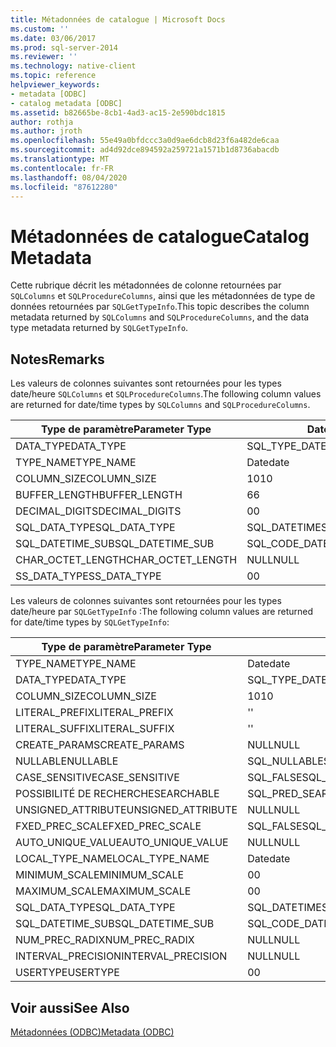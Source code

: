 ```yaml
---
title: Métadonnées de catalogue | Microsoft Docs
ms.custom: ''
ms.date: 03/06/2017
ms.prod: sql-server-2014
ms.reviewer: ''
ms.technology: native-client
ms.topic: reference
helpviewer_keywords:
- metadata [ODBC]
- catalog metadata [ODBC]
ms.assetid: b82665be-8cb1-4ad3-ac15-2e590bdc1815
author: rothja
ms.author: jroth
ms.openlocfilehash: 55e49a0bfdccc3a0d9ae6dcb8d23f6a482de6caa
ms.sourcegitcommit: ad4d92dce894592a259721a1571b1d8736abacdb
ms.translationtype: MT
ms.contentlocale: fr-FR
ms.lasthandoff: 08/04/2020
ms.locfileid: "87612280"
---
```

# <a name="catalog-metadata"></a><span data-ttu-id="3ff89-102">Métadonnées de catalogue</span><span class="sxs-lookup"><span data-stu-id="3ff89-102">Catalog Metadata</span></span>
  <span data-ttu-id="3ff89-103">Cette rubrique décrit les métadonnées de colonne retournées par `SQLColumns` et `SQLProcedureColumns`, ainsi que les métadonnées de type de données retournées par `SQLGetTypeInfo`.</span><span class="sxs-lookup"><span data-stu-id="3ff89-103">This topic describes the column metadata returned by `SQLColumns` and `SQLProcedureColumns`, and the data type metadata returned by `SQLGetTypeInfo`.</span></span>  
  
## <a name="remarks"></a><span data-ttu-id="3ff89-104">Notes</span><span class="sxs-lookup"><span data-stu-id="3ff89-104">Remarks</span></span>  
 <span data-ttu-id="3ff89-105">Les valeurs de colonnes suivantes sont retournées pour les types date/heure `SQLColumns` et `SQLProcedureColumns`.</span><span class="sxs-lookup"><span data-stu-id="3ff89-105">The following column values are returned for date/time types by `SQLColumns` and `SQLProcedureColumns`.</span></span>  
  
|<span data-ttu-id="3ff89-106">Type de paramètre</span><span class="sxs-lookup"><span data-stu-id="3ff89-106">Parameter Type</span></span>|<span data-ttu-id="3ff89-107">Date</span><span class="sxs-lookup"><span data-stu-id="3ff89-107">date</span></span>|<span data-ttu-id="3ff89-108">time</span><span class="sxs-lookup"><span data-stu-id="3ff89-108">time</span></span>|<span data-ttu-id="3ff89-109">smalldatetime</span><span class="sxs-lookup"><span data-stu-id="3ff89-109">smalldatetime</span></span>|<span data-ttu-id="3ff89-110">DATETIME</span><span class="sxs-lookup"><span data-stu-id="3ff89-110">datetime</span></span>|<span data-ttu-id="3ff89-111">datetime2</span><span class="sxs-lookup"><span data-stu-id="3ff89-111">datetime2</span></span>|<span data-ttu-id="3ff89-112">datetimeoffset</span><span class="sxs-lookup"><span data-stu-id="3ff89-112">datetimeoffset</span></span>|  
|--------------------|----------|----------|-------------------|--------------|---------------|--------------------|  
|<span data-ttu-id="3ff89-113">DATA_TYPE</span><span class="sxs-lookup"><span data-stu-id="3ff89-113">DATA_TYPE</span></span>|<span data-ttu-id="3ff89-114">SQL_TYPE_DATE</span><span class="sxs-lookup"><span data-stu-id="3ff89-114">SQL_TYPE_DATE</span></span>|<span data-ttu-id="3ff89-115">SQL_SS_TIME2</span><span class="sxs-lookup"><span data-stu-id="3ff89-115">SQL_SS_TIME2</span></span>|<span data-ttu-id="3ff89-116">SQL_TYPE_TIMESTAMP</span><span class="sxs-lookup"><span data-stu-id="3ff89-116">SQL_TYPE_TIMESTAMP</span></span>|<span data-ttu-id="3ff89-117">SQL_TYPE_TIMESTAMP</span><span class="sxs-lookup"><span data-stu-id="3ff89-117">SQL_TYPE_TIMESTAMP</span></span>|<span data-ttu-id="3ff89-118">SQL_TYPE_TIMESTAMP</span><span class="sxs-lookup"><span data-stu-id="3ff89-118">SQL_TYPE_TIMESTAMP</span></span>|<span data-ttu-id="3ff89-119">SQL_SS_TIMESTAMPOFFSET</span><span class="sxs-lookup"><span data-stu-id="3ff89-119">SQL_SS_TIMESTAMPOFFSET</span></span>|  
|<span data-ttu-id="3ff89-120">TYPE_NAME</span><span class="sxs-lookup"><span data-stu-id="3ff89-120">TYPE_NAME</span></span>|<span data-ttu-id="3ff89-121">Date</span><span class="sxs-lookup"><span data-stu-id="3ff89-121">date</span></span>|<span data-ttu-id="3ff89-122">time</span><span class="sxs-lookup"><span data-stu-id="3ff89-122">time</span></span>|<span data-ttu-id="3ff89-123">smalldatetime</span><span class="sxs-lookup"><span data-stu-id="3ff89-123">smalldatetime</span></span>|<span data-ttu-id="3ff89-124">DATETIME</span><span class="sxs-lookup"><span data-stu-id="3ff89-124">datetime</span></span>|<span data-ttu-id="3ff89-125">datetime2</span><span class="sxs-lookup"><span data-stu-id="3ff89-125">datetime2</span></span>|<span data-ttu-id="3ff89-126">datetimeoffset</span><span class="sxs-lookup"><span data-stu-id="3ff89-126">datetimeoffset</span></span>|  
|<span data-ttu-id="3ff89-127">COLUMN_SIZE</span><span class="sxs-lookup"><span data-stu-id="3ff89-127">COLUMN_SIZE</span></span>|<span data-ttu-id="3ff89-128">10</span><span class="sxs-lookup"><span data-stu-id="3ff89-128">10</span></span>|<span data-ttu-id="3ff89-129">8, 10.. 16</span><span class="sxs-lookup"><span data-stu-id="3ff89-129">8,10..16</span></span>|<span data-ttu-id="3ff89-130">16</span><span class="sxs-lookup"><span data-stu-id="3ff89-130">16</span></span>|<span data-ttu-id="3ff89-131">23</span><span class="sxs-lookup"><span data-stu-id="3ff89-131">23</span></span>|<span data-ttu-id="3ff89-132">19, 21..27</span><span class="sxs-lookup"><span data-stu-id="3ff89-132">19, 21..27</span></span>|<span data-ttu-id="3ff89-133">26, 28..34</span><span class="sxs-lookup"><span data-stu-id="3ff89-133">26, 28..34</span></span>|  
|<span data-ttu-id="3ff89-134">BUFFER_LENGTH</span><span class="sxs-lookup"><span data-stu-id="3ff89-134">BUFFER_LENGTH</span></span>|<span data-ttu-id="3ff89-135">6</span><span class="sxs-lookup"><span data-stu-id="3ff89-135">6</span></span>|<span data-ttu-id="3ff89-136">10</span><span class="sxs-lookup"><span data-stu-id="3ff89-136">10</span></span>|<span data-ttu-id="3ff89-137">16</span><span class="sxs-lookup"><span data-stu-id="3ff89-137">16</span></span>|<span data-ttu-id="3ff89-138">16</span><span class="sxs-lookup"><span data-stu-id="3ff89-138">16</span></span>|<span data-ttu-id="3ff89-139">16</span><span class="sxs-lookup"><span data-stu-id="3ff89-139">16</span></span>|<span data-ttu-id="3ff89-140">20</span><span class="sxs-lookup"><span data-stu-id="3ff89-140">20</span></span>|  
|<span data-ttu-id="3ff89-141">DECIMAL_DIGITS</span><span class="sxs-lookup"><span data-stu-id="3ff89-141">DECIMAL_DIGITS</span></span>|<span data-ttu-id="3ff89-142">0</span><span class="sxs-lookup"><span data-stu-id="3ff89-142">0</span></span>|<span data-ttu-id="3ff89-143">0..7</span><span class="sxs-lookup"><span data-stu-id="3ff89-143">0..7</span></span>|<span data-ttu-id="3ff89-144">0</span><span class="sxs-lookup"><span data-stu-id="3ff89-144">0</span></span>|<span data-ttu-id="3ff89-145">3</span><span class="sxs-lookup"><span data-stu-id="3ff89-145">3</span></span>|<span data-ttu-id="3ff89-146">1.. 7</span><span class="sxs-lookup"><span data-stu-id="3ff89-146">1..7</span></span>|<span data-ttu-id="3ff89-147">1.. 7</span><span class="sxs-lookup"><span data-stu-id="3ff89-147">1..7</span></span>|  
|<span data-ttu-id="3ff89-148">SQL_DATA_TYPE</span><span class="sxs-lookup"><span data-stu-id="3ff89-148">SQL_DATA_TYPE</span></span>|<span data-ttu-id="3ff89-149">SQL_DATETIME</span><span class="sxs-lookup"><span data-stu-id="3ff89-149">SQL_DATETIME</span></span>|<span data-ttu-id="3ff89-150">SQL_SS_TYPE_TIME2</span><span class="sxs-lookup"><span data-stu-id="3ff89-150">SQL_SS_TYPE_TIME2</span></span>|<span data-ttu-id="3ff89-151">SQL_DATETIME</span><span class="sxs-lookup"><span data-stu-id="3ff89-151">SQL_DATETIME</span></span>|<span data-ttu-id="3ff89-152">SQL_DATETIME</span><span class="sxs-lookup"><span data-stu-id="3ff89-152">SQL_DATETIME</span></span>|<span data-ttu-id="3ff89-153">SQL_DATETIME</span><span class="sxs-lookup"><span data-stu-id="3ff89-153">SQL_DATETIME</span></span>|<span data-ttu-id="3ff89-154">SQL_SS_TYPE_TIMESTAMPOFFSET</span><span class="sxs-lookup"><span data-stu-id="3ff89-154">SQL_SS_TYPE_TIMESTAMPOFFSET</span></span>|  
|<span data-ttu-id="3ff89-155">SQL_DATETIME_SUB</span><span class="sxs-lookup"><span data-stu-id="3ff89-155">SQL_DATETIME_SUB</span></span>|<span data-ttu-id="3ff89-156">SQL_CODE_DATE</span><span class="sxs-lookup"><span data-stu-id="3ff89-156">SQL_CODE_DATE</span></span>|<span data-ttu-id="3ff89-157">NULL</span><span class="sxs-lookup"><span data-stu-id="3ff89-157">NULL</span></span>|<span data-ttu-id="3ff89-158">SQL_CODE_TIMESTAMP</span><span class="sxs-lookup"><span data-stu-id="3ff89-158">SQL_CODE_TIMESTAMP</span></span>|<span data-ttu-id="3ff89-159">SQL_CODE_TIMESTAMP</span><span class="sxs-lookup"><span data-stu-id="3ff89-159">SQL_CODE_TIMESTAMP</span></span>|<span data-ttu-id="3ff89-160">SQL_CODE_TIMESTAMP</span><span class="sxs-lookup"><span data-stu-id="3ff89-160">SQL_CODE_TIMESTAMP</span></span>|<span data-ttu-id="3ff89-161">NULL</span><span class="sxs-lookup"><span data-stu-id="3ff89-161">NULL</span></span>|  
|<span data-ttu-id="3ff89-162">CHAR_OCTET_LENGTH</span><span class="sxs-lookup"><span data-stu-id="3ff89-162">CHAR_OCTET_LENGTH</span></span>|<span data-ttu-id="3ff89-163">NULL</span><span class="sxs-lookup"><span data-stu-id="3ff89-163">NULL</span></span>|<span data-ttu-id="3ff89-164">NULL</span><span class="sxs-lookup"><span data-stu-id="3ff89-164">NULL</span></span>|<span data-ttu-id="3ff89-165">NULL</span><span class="sxs-lookup"><span data-stu-id="3ff89-165">NULL</span></span>|<span data-ttu-id="3ff89-166">NULL</span><span class="sxs-lookup"><span data-stu-id="3ff89-166">NULL</span></span>|<span data-ttu-id="3ff89-167">NULL</span><span class="sxs-lookup"><span data-stu-id="3ff89-167">NULL</span></span>|<span data-ttu-id="3ff89-168">NULL</span><span class="sxs-lookup"><span data-stu-id="3ff89-168">NULL</span></span>|  
|<span data-ttu-id="3ff89-169">SS_DATA_TYPE</span><span class="sxs-lookup"><span data-stu-id="3ff89-169">SS_DATA_TYPE</span></span>|<span data-ttu-id="3ff89-170">0</span><span class="sxs-lookup"><span data-stu-id="3ff89-170">0</span></span>|<span data-ttu-id="3ff89-171">0</span><span class="sxs-lookup"><span data-stu-id="3ff89-171">0</span></span>|<span data-ttu-id="3ff89-172">111</span><span class="sxs-lookup"><span data-stu-id="3ff89-172">111</span></span>|<span data-ttu-id="3ff89-173">111</span><span class="sxs-lookup"><span data-stu-id="3ff89-173">111</span></span>|<span data-ttu-id="3ff89-174">0</span><span class="sxs-lookup"><span data-stu-id="3ff89-174">0</span></span>|<span data-ttu-id="3ff89-175">0</span><span class="sxs-lookup"><span data-stu-id="3ff89-175">0</span></span>|  
  
 <span data-ttu-id="3ff89-176">Les valeurs de colonnes suivantes sont retournées pour les types date/heure par `SQLGetTypeInfo` :</span><span class="sxs-lookup"><span data-stu-id="3ff89-176">The following column values are returned for date/time types by `SQLGetTypeInfo`:</span></span>  
  
|<span data-ttu-id="3ff89-177">Type de paramètre</span><span class="sxs-lookup"><span data-stu-id="3ff89-177">Parameter Type</span></span>|<span data-ttu-id="3ff89-178">Date</span><span class="sxs-lookup"><span data-stu-id="3ff89-178">date</span></span>|<span data-ttu-id="3ff89-179">time</span><span class="sxs-lookup"><span data-stu-id="3ff89-179">time</span></span>|<span data-ttu-id="3ff89-180">smalldatetime</span><span class="sxs-lookup"><span data-stu-id="3ff89-180">smalldatetime</span></span>|<span data-ttu-id="3ff89-181">DATETIME</span><span class="sxs-lookup"><span data-stu-id="3ff89-181">datetime</span></span>|<span data-ttu-id="3ff89-182">datetime2</span><span class="sxs-lookup"><span data-stu-id="3ff89-182">datetime2</span></span>|<span data-ttu-id="3ff89-183">datetimeoffset</span><span class="sxs-lookup"><span data-stu-id="3ff89-183">datetimeoffset</span></span>|  
|--------------------|----------|----------|-------------------|--------------|---------------|--------------------|  
|<span data-ttu-id="3ff89-184">TYPE_NAME</span><span class="sxs-lookup"><span data-stu-id="3ff89-184">TYPE_NAME</span></span>|<span data-ttu-id="3ff89-185">Date</span><span class="sxs-lookup"><span data-stu-id="3ff89-185">date</span></span>|<span data-ttu-id="3ff89-186">time</span><span class="sxs-lookup"><span data-stu-id="3ff89-186">time</span></span>|<span data-ttu-id="3ff89-187">smalldatetime</span><span class="sxs-lookup"><span data-stu-id="3ff89-187">smalldatetime</span></span>|<span data-ttu-id="3ff89-188">DATETIME</span><span class="sxs-lookup"><span data-stu-id="3ff89-188">datetime</span></span>|<span data-ttu-id="3ff89-189">datetime2</span><span class="sxs-lookup"><span data-stu-id="3ff89-189">datetime2</span></span>|<span data-ttu-id="3ff89-190">datetimeoffset</span><span class="sxs-lookup"><span data-stu-id="3ff89-190">datetimeoffset</span></span>|  
|<span data-ttu-id="3ff89-191">DATA_TYPE</span><span class="sxs-lookup"><span data-stu-id="3ff89-191">DATA_TYPE</span></span>|<span data-ttu-id="3ff89-192">SQL_TYPE_DATE</span><span class="sxs-lookup"><span data-stu-id="3ff89-192">SQL_TYPE_DATE</span></span>|<span data-ttu-id="3ff89-193">SQL_SS_TIME2</span><span class="sxs-lookup"><span data-stu-id="3ff89-193">SQL_SS_TIME2</span></span>|<span data-ttu-id="3ff89-194">SQL_TYPE_TIMESTAMP</span><span class="sxs-lookup"><span data-stu-id="3ff89-194">SQL_TYPE_TIMESTAMP</span></span>|<span data-ttu-id="3ff89-195">SQL_TYPE_TIMESTAMP</span><span class="sxs-lookup"><span data-stu-id="3ff89-195">SQL_TYPE_TIMESTAMP</span></span>|<span data-ttu-id="3ff89-196">SQL_TYPE_TIMESTAMP</span><span class="sxs-lookup"><span data-stu-id="3ff89-196">SQL_TYPE_TIMESTAMP</span></span>|<span data-ttu-id="3ff89-197">SQL_SS_TIMESTAMPOFFSET</span><span class="sxs-lookup"><span data-stu-id="3ff89-197">SQL_SS_TIMESTAMPOFFSET</span></span>|  
|<span data-ttu-id="3ff89-198">COLUMN_SIZE</span><span class="sxs-lookup"><span data-stu-id="3ff89-198">COLUMN_SIZE</span></span>|<span data-ttu-id="3ff89-199">10</span><span class="sxs-lookup"><span data-stu-id="3ff89-199">10</span></span>|<span data-ttu-id="3ff89-200">16</span><span class="sxs-lookup"><span data-stu-id="3ff89-200">16</span></span>|<span data-ttu-id="3ff89-201">16</span><span class="sxs-lookup"><span data-stu-id="3ff89-201">16</span></span>|<span data-ttu-id="3ff89-202">23</span><span class="sxs-lookup"><span data-stu-id="3ff89-202">23</span></span>|<span data-ttu-id="3ff89-203">27</span><span class="sxs-lookup"><span data-stu-id="3ff89-203">27</span></span>|<span data-ttu-id="3ff89-204">34</span><span class="sxs-lookup"><span data-stu-id="3ff89-204">34</span></span>|  
|<span data-ttu-id="3ff89-205">LITERAL_PREFIX</span><span class="sxs-lookup"><span data-stu-id="3ff89-205">LITERAL_PREFIX</span></span>|<span data-ttu-id="3ff89-206">'</span><span class="sxs-lookup"><span data-stu-id="3ff89-206">'</span></span>|<span data-ttu-id="3ff89-207">'</span><span class="sxs-lookup"><span data-stu-id="3ff89-207">'</span></span>|<span data-ttu-id="3ff89-208">'</span><span class="sxs-lookup"><span data-stu-id="3ff89-208">'</span></span>|<span data-ttu-id="3ff89-209">'</span><span class="sxs-lookup"><span data-stu-id="3ff89-209">'</span></span>|<span data-ttu-id="3ff89-210">'</span><span class="sxs-lookup"><span data-stu-id="3ff89-210">'</span></span>|<span data-ttu-id="3ff89-211">'</span><span class="sxs-lookup"><span data-stu-id="3ff89-211">'</span></span>|  
|<span data-ttu-id="3ff89-212">LITERAL_SUFFIX</span><span class="sxs-lookup"><span data-stu-id="3ff89-212">LITERAL_SUFFIX</span></span>|<span data-ttu-id="3ff89-213">'</span><span class="sxs-lookup"><span data-stu-id="3ff89-213">'</span></span>|<span data-ttu-id="3ff89-214">'</span><span class="sxs-lookup"><span data-stu-id="3ff89-214">'</span></span>|<span data-ttu-id="3ff89-215">'</span><span class="sxs-lookup"><span data-stu-id="3ff89-215">'</span></span>|<span data-ttu-id="3ff89-216">'</span><span class="sxs-lookup"><span data-stu-id="3ff89-216">'</span></span>|<span data-ttu-id="3ff89-217">'</span><span class="sxs-lookup"><span data-stu-id="3ff89-217">'</span></span>|<span data-ttu-id="3ff89-218">'</span><span class="sxs-lookup"><span data-stu-id="3ff89-218">'</span></span>|  
|<span data-ttu-id="3ff89-219">CREATE_PARAMS</span><span class="sxs-lookup"><span data-stu-id="3ff89-219">CREATE_PARAMS</span></span>|<span data-ttu-id="3ff89-220">NULL</span><span class="sxs-lookup"><span data-stu-id="3ff89-220">NULL</span></span>|<span data-ttu-id="3ff89-221">scale</span><span class="sxs-lookup"><span data-stu-id="3ff89-221">scale</span></span>|<span data-ttu-id="3ff89-222">NULL</span><span class="sxs-lookup"><span data-stu-id="3ff89-222">NULL</span></span>|<span data-ttu-id="3ff89-223">NULL</span><span class="sxs-lookup"><span data-stu-id="3ff89-223">NULL</span></span>|<span data-ttu-id="3ff89-224">scale</span><span class="sxs-lookup"><span data-stu-id="3ff89-224">scale</span></span>|<span data-ttu-id="3ff89-225">scale</span><span class="sxs-lookup"><span data-stu-id="3ff89-225">scale</span></span>|  
|<span data-ttu-id="3ff89-226">NULLABLE</span><span class="sxs-lookup"><span data-stu-id="3ff89-226">NULLABLE</span></span>|<span data-ttu-id="3ff89-227">SQL_NULLABLE</span><span class="sxs-lookup"><span data-stu-id="3ff89-227">SQL_NULLABLE</span></span>|<span data-ttu-id="3ff89-228">SQL_NULLABLE</span><span class="sxs-lookup"><span data-stu-id="3ff89-228">SQL_NULLABLE</span></span>|<span data-ttu-id="3ff89-229">SQL_NULLABLE</span><span class="sxs-lookup"><span data-stu-id="3ff89-229">SQL_NULLABLE</span></span>|<span data-ttu-id="3ff89-230">SQL_NULLABLE</span><span class="sxs-lookup"><span data-stu-id="3ff89-230">SQL_NULLABLE</span></span>|<span data-ttu-id="3ff89-231">SQL_NULLABLE</span><span class="sxs-lookup"><span data-stu-id="3ff89-231">SQL_NULLABLE</span></span>|<span data-ttu-id="3ff89-232">SQL_NULLABLE</span><span class="sxs-lookup"><span data-stu-id="3ff89-232">SQL_NULLABLE</span></span>|  
|<span data-ttu-id="3ff89-233">CASE_SENSITIVE</span><span class="sxs-lookup"><span data-stu-id="3ff89-233">CASE_SENSITIVE</span></span>|<span data-ttu-id="3ff89-234">SQL_FALSE</span><span class="sxs-lookup"><span data-stu-id="3ff89-234">SQL_FALSE</span></span>|<span data-ttu-id="3ff89-235">SQL_FALSE</span><span class="sxs-lookup"><span data-stu-id="3ff89-235">SQL_FALSE</span></span>|<span data-ttu-id="3ff89-236">SQL_FALSE</span><span class="sxs-lookup"><span data-stu-id="3ff89-236">SQL_FALSE</span></span>|<span data-ttu-id="3ff89-237">SQL_FALSE</span><span class="sxs-lookup"><span data-stu-id="3ff89-237">SQL_FALSE</span></span>|<span data-ttu-id="3ff89-238">SQL_FALSE</span><span class="sxs-lookup"><span data-stu-id="3ff89-238">SQL_FALSE</span></span>|<span data-ttu-id="3ff89-239">SQL_FALSE</span><span class="sxs-lookup"><span data-stu-id="3ff89-239">SQL_FALSE</span></span>|  
|<span data-ttu-id="3ff89-240">POSSIBILITÉ DE RECHERCHE</span><span class="sxs-lookup"><span data-stu-id="3ff89-240">SEARCHABLE</span></span>|<span data-ttu-id="3ff89-241">SQL_PRED_SEARCHABLE</span><span class="sxs-lookup"><span data-stu-id="3ff89-241">SQL_PRED_SEARCHABLE</span></span>|<span data-ttu-id="3ff89-242">SQL_PRED_SEARCHABLE</span><span class="sxs-lookup"><span data-stu-id="3ff89-242">SQL_PRED_SEARCHABLE</span></span>|<span data-ttu-id="3ff89-243">SQL_PRED_SEARCHABLE</span><span class="sxs-lookup"><span data-stu-id="3ff89-243">SQL_PRED_SEARCHABLE</span></span>|<span data-ttu-id="3ff89-244">SQL_PRED_SEARCHABLE</span><span class="sxs-lookup"><span data-stu-id="3ff89-244">SQL_PRED_SEARCHABLE</span></span>|<span data-ttu-id="3ff89-245">SQL_PRED_SEARCHABLE</span><span class="sxs-lookup"><span data-stu-id="3ff89-245">SQL_PRED_SEARCHABLE</span></span>|<span data-ttu-id="3ff89-246">SQL_PRED_SEARCHABLE</span><span class="sxs-lookup"><span data-stu-id="3ff89-246">SQL_PRED_SEARCHABLE</span></span>|  
|<span data-ttu-id="3ff89-247">UNSIGNED_ATTRIBUTE</span><span class="sxs-lookup"><span data-stu-id="3ff89-247">UNSIGNED_ATTRIBUTE</span></span>|<span data-ttu-id="3ff89-248">NULL</span><span class="sxs-lookup"><span data-stu-id="3ff89-248">NULL</span></span>|<span data-ttu-id="3ff89-249">NULL</span><span class="sxs-lookup"><span data-stu-id="3ff89-249">NULL</span></span>|<span data-ttu-id="3ff89-250">NULL</span><span class="sxs-lookup"><span data-stu-id="3ff89-250">NULL</span></span>|<span data-ttu-id="3ff89-251">NULL</span><span class="sxs-lookup"><span data-stu-id="3ff89-251">NULL</span></span>|<span data-ttu-id="3ff89-252">NULL</span><span class="sxs-lookup"><span data-stu-id="3ff89-252">NULL</span></span>|<span data-ttu-id="3ff89-253">NULL</span><span class="sxs-lookup"><span data-stu-id="3ff89-253">NULL</span></span>|  
|<span data-ttu-id="3ff89-254">FXED_PREC_SCALE</span><span class="sxs-lookup"><span data-stu-id="3ff89-254">FXED_PREC_SCALE</span></span>|<span data-ttu-id="3ff89-255">SQL_FALSE</span><span class="sxs-lookup"><span data-stu-id="3ff89-255">SQL_FALSE</span></span>|<span data-ttu-id="3ff89-256">SQL_FALSE</span><span class="sxs-lookup"><span data-stu-id="3ff89-256">SQL_FALSE</span></span>|<span data-ttu-id="3ff89-257">SQL_FALSE</span><span class="sxs-lookup"><span data-stu-id="3ff89-257">SQL_FALSE</span></span>|<span data-ttu-id="3ff89-258">SQL_FALSE</span><span class="sxs-lookup"><span data-stu-id="3ff89-258">SQL_FALSE</span></span>|<span data-ttu-id="3ff89-259">SQL_FALSE</span><span class="sxs-lookup"><span data-stu-id="3ff89-259">SQL_FALSE</span></span>|<span data-ttu-id="3ff89-260">SQL_FALSE</span><span class="sxs-lookup"><span data-stu-id="3ff89-260">SQL_FALSE</span></span>|  
|<span data-ttu-id="3ff89-261">AUTO_UNIQUE_VALUE</span><span class="sxs-lookup"><span data-stu-id="3ff89-261">AUTO_UNIQUE_VALUE</span></span>|<span data-ttu-id="3ff89-262">NULL</span><span class="sxs-lookup"><span data-stu-id="3ff89-262">NULL</span></span>|<span data-ttu-id="3ff89-263">NULL</span><span class="sxs-lookup"><span data-stu-id="3ff89-263">NULL</span></span>|<span data-ttu-id="3ff89-264">NULL</span><span class="sxs-lookup"><span data-stu-id="3ff89-264">NULL</span></span>|<span data-ttu-id="3ff89-265">NULL</span><span class="sxs-lookup"><span data-stu-id="3ff89-265">NULL</span></span>|<span data-ttu-id="3ff89-266">NULL</span><span class="sxs-lookup"><span data-stu-id="3ff89-266">NULL</span></span>|<span data-ttu-id="3ff89-267">NULL</span><span class="sxs-lookup"><span data-stu-id="3ff89-267">NULL</span></span>|  
|<span data-ttu-id="3ff89-268">LOCAL_TYPE_NAME</span><span class="sxs-lookup"><span data-stu-id="3ff89-268">LOCAL_TYPE_NAME</span></span>|<span data-ttu-id="3ff89-269">Date</span><span class="sxs-lookup"><span data-stu-id="3ff89-269">date</span></span>|<span data-ttu-id="3ff89-270">time</span><span class="sxs-lookup"><span data-stu-id="3ff89-270">time</span></span>|<span data-ttu-id="3ff89-271">smalldatetime</span><span class="sxs-lookup"><span data-stu-id="3ff89-271">smalldatetime</span></span>|<span data-ttu-id="3ff89-272">DATETIME</span><span class="sxs-lookup"><span data-stu-id="3ff89-272">datetime</span></span>|<span data-ttu-id="3ff89-273">datetime2</span><span class="sxs-lookup"><span data-stu-id="3ff89-273">datetime2</span></span>|<span data-ttu-id="3ff89-274">datetimeoffset</span><span class="sxs-lookup"><span data-stu-id="3ff89-274">datetimeoffset</span></span>|  
|<span data-ttu-id="3ff89-275">MINIMUM_SCALE</span><span class="sxs-lookup"><span data-stu-id="3ff89-275">MINIMUM_SCALE</span></span>|<span data-ttu-id="3ff89-276">0</span><span class="sxs-lookup"><span data-stu-id="3ff89-276">0</span></span>|<span data-ttu-id="3ff89-277">0</span><span class="sxs-lookup"><span data-stu-id="3ff89-277">0</span></span>|<span data-ttu-id="3ff89-278">0</span><span class="sxs-lookup"><span data-stu-id="3ff89-278">0</span></span>|<span data-ttu-id="3ff89-279">3</span><span class="sxs-lookup"><span data-stu-id="3ff89-279">3</span></span>|<span data-ttu-id="3ff89-280">0</span><span class="sxs-lookup"><span data-stu-id="3ff89-280">0</span></span>|<span data-ttu-id="3ff89-281">0</span><span class="sxs-lookup"><span data-stu-id="3ff89-281">0</span></span>|  
|<span data-ttu-id="3ff89-282">MAXIMUM_SCALE</span><span class="sxs-lookup"><span data-stu-id="3ff89-282">MAXIMUM_SCALE</span></span>|<span data-ttu-id="3ff89-283">0</span><span class="sxs-lookup"><span data-stu-id="3ff89-283">0</span></span>|<span data-ttu-id="3ff89-284">7</span><span class="sxs-lookup"><span data-stu-id="3ff89-284">7</span></span>|<span data-ttu-id="3ff89-285">0</span><span class="sxs-lookup"><span data-stu-id="3ff89-285">0</span></span>|<span data-ttu-id="3ff89-286">3</span><span class="sxs-lookup"><span data-stu-id="3ff89-286">3</span></span>|<span data-ttu-id="3ff89-287">7</span><span class="sxs-lookup"><span data-stu-id="3ff89-287">7</span></span>|<span data-ttu-id="3ff89-288">7</span><span class="sxs-lookup"><span data-stu-id="3ff89-288">7</span></span>|  
|<span data-ttu-id="3ff89-289">SQL_DATA_TYPE</span><span class="sxs-lookup"><span data-stu-id="3ff89-289">SQL_DATA_TYPE</span></span>|<span data-ttu-id="3ff89-290">SQL_DATETIME</span><span class="sxs-lookup"><span data-stu-id="3ff89-290">SQL_DATETIME</span></span>|<span data-ttu-id="3ff89-291">SQL_SS_TIME2</span><span class="sxs-lookup"><span data-stu-id="3ff89-291">SQL_SS_TIME2</span></span>|<span data-ttu-id="3ff89-292">SQL_DATETIME</span><span class="sxs-lookup"><span data-stu-id="3ff89-292">SQL_DATETIME</span></span>|<span data-ttu-id="3ff89-293">SQL_DATETIME</span><span class="sxs-lookup"><span data-stu-id="3ff89-293">SQL_DATETIME</span></span>|<span data-ttu-id="3ff89-294">SQL_DATETIME</span><span class="sxs-lookup"><span data-stu-id="3ff89-294">SQL_DATETIME</span></span>|<span data-ttu-id="3ff89-295">SQL_SS_TYPE_TIMESTAMPOFFSET</span><span class="sxs-lookup"><span data-stu-id="3ff89-295">SQL_SS_TYPE_TIMESTAMPOFFSET</span></span>|  
|<span data-ttu-id="3ff89-296">SQL_DATETIME_SUB</span><span class="sxs-lookup"><span data-stu-id="3ff89-296">SQL_DATETIME_SUB</span></span>|<span data-ttu-id="3ff89-297">SQL_CODE_DATE</span><span class="sxs-lookup"><span data-stu-id="3ff89-297">SQL_CODE_DATE</span></span>|<span data-ttu-id="3ff89-298">NULL</span><span class="sxs-lookup"><span data-stu-id="3ff89-298">NULL</span></span>|<span data-ttu-id="3ff89-299">SQL_CODE_TIMESTAMP</span><span class="sxs-lookup"><span data-stu-id="3ff89-299">SQL_CODE_TIMESTAMP</span></span>|<span data-ttu-id="3ff89-300">SQL_CODE_TIMESTAMP</span><span class="sxs-lookup"><span data-stu-id="3ff89-300">SQL_CODE_TIMESTAMP</span></span>|<span data-ttu-id="3ff89-301">SQL_CODE_TIMESTAMP</span><span class="sxs-lookup"><span data-stu-id="3ff89-301">SQL_CODE_TIMESTAMP</span></span>|<span data-ttu-id="3ff89-302">NULL</span><span class="sxs-lookup"><span data-stu-id="3ff89-302">NULL</span></span>|  
|<span data-ttu-id="3ff89-303">NUM_PREC_RADIX</span><span class="sxs-lookup"><span data-stu-id="3ff89-303">NUM_PREC_RADIX</span></span>|<span data-ttu-id="3ff89-304">NULL</span><span class="sxs-lookup"><span data-stu-id="3ff89-304">NULL</span></span>|<span data-ttu-id="3ff89-305">NULL</span><span class="sxs-lookup"><span data-stu-id="3ff89-305">NULL</span></span>|<span data-ttu-id="3ff89-306">NULL</span><span class="sxs-lookup"><span data-stu-id="3ff89-306">NULL</span></span>|<span data-ttu-id="3ff89-307">NULL</span><span class="sxs-lookup"><span data-stu-id="3ff89-307">NULL</span></span>|<span data-ttu-id="3ff89-308">NULL</span><span class="sxs-lookup"><span data-stu-id="3ff89-308">NULL</span></span>|<span data-ttu-id="3ff89-309">NULL</span><span class="sxs-lookup"><span data-stu-id="3ff89-309">NULL</span></span>|  
|<span data-ttu-id="3ff89-310">INTERVAL_PRECISION</span><span class="sxs-lookup"><span data-stu-id="3ff89-310">INTERVAL_PRECISION</span></span>|<span data-ttu-id="3ff89-311">NULL</span><span class="sxs-lookup"><span data-stu-id="3ff89-311">NULL</span></span>|<span data-ttu-id="3ff89-312">NULL</span><span class="sxs-lookup"><span data-stu-id="3ff89-312">NULL</span></span>|<span data-ttu-id="3ff89-313">NULL</span><span class="sxs-lookup"><span data-stu-id="3ff89-313">NULL</span></span>|<span data-ttu-id="3ff89-314">NULL</span><span class="sxs-lookup"><span data-stu-id="3ff89-314">NULL</span></span>|<span data-ttu-id="3ff89-315">NULL</span><span class="sxs-lookup"><span data-stu-id="3ff89-315">NULL</span></span>|<span data-ttu-id="3ff89-316">NULL</span><span class="sxs-lookup"><span data-stu-id="3ff89-316">NULL</span></span>|  
|<span data-ttu-id="3ff89-317">USERTYPE</span><span class="sxs-lookup"><span data-stu-id="3ff89-317">USERTYPE</span></span>|<span data-ttu-id="3ff89-318">0</span><span class="sxs-lookup"><span data-stu-id="3ff89-318">0</span></span>|<span data-ttu-id="3ff89-319">0</span><span class="sxs-lookup"><span data-stu-id="3ff89-319">0</span></span>|<span data-ttu-id="3ff89-320">12</span><span class="sxs-lookup"><span data-stu-id="3ff89-320">12</span></span>|<span data-ttu-id="3ff89-321">22</span><span class="sxs-lookup"><span data-stu-id="3ff89-321">22</span></span>|<span data-ttu-id="3ff89-322">0</span><span class="sxs-lookup"><span data-stu-id="3ff89-322">0</span></span>|<span data-ttu-id="3ff89-323">0</span><span class="sxs-lookup"><span data-stu-id="3ff89-323">0</span></span>|  
  
## <a name="see-also"></a><span data-ttu-id="3ff89-324">Voir aussi</span><span class="sxs-lookup"><span data-stu-id="3ff89-324">See Also</span></span>  
 [<span data-ttu-id="3ff89-325">Métadonnées &#40;ODBC&#41;</span><span class="sxs-lookup"><span data-stu-id="3ff89-325">Metadata &#40;ODBC&#41;</span></span>](../../database-engine/dev-guide/metadata-odbc.md)  
  
  
